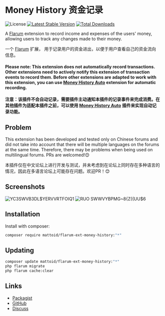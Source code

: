 # Money History 资金记录

![License](https://img.shields.io/github/license/Mattoids/flarum-ext-money-history) [![Latest Stable Version](https://img.shields.io/packagist/v/mattoid/flarum-ext-money-history.svg)](https://packagist.org/packages/mattoid/flarum-ext-money-history) [![Total Downloads](https://img.shields.io/packagist/dt/mattoid/flarum-ext-money-history.svg)](https://packagist.org/packages/mattoid/flarum-ext-money-history)

A [Flarum](http://flarum.org) extension to record income and expenses of the users' money, allowing users to track any changes made to their money.

一个 [Flarum](http://flarum.org) 扩展， 用于记录用户的资金进出，以便于用户查看自己的资金流向信息。

#### Please note: This extension does not automatically record transactions. Other extensions need to actively notify this extension of transaction events to record them. Before other extensions are adapted to work with this extension, you can use [Money History Auto](https://github.com/Mattoids/flarum-ext-money-history-auto) extension for automatic recording.

#### 注意：该插件不会自动记录，需要插件主动通知本插件的记录事件来完成消费。在其他插件为适配本插件之前，可以使用 [Money History Auto](https://github.com/Mattoids/flarum-ext-money-history-auto) 插件来实现自动记录功能。

## Problem
This extension has been developed and tested only on Chinese forums and did not take into account that there will be multiple languages on the forums at the same time. Therefore, there may be problems when being used on multilingual forums. PRs are welcomed!😊

本插件仅在中文论坛上进行开发与测试，并未考虑到在论坛上同时存在多种语言的情况，因此在多语言论坛上可能存在问题。欢迎PR！😊

## Screenshots
![YC3SWVB3DL$YERVVRTFOIQ1](https://github.com/huoxin233/flarum-ext-money-history/assets/23447157/6132bc75-f33f-4818-8c19-e413834dde1f)
![RUO SWWVYBPMG~8{Z({UU$6](https://github.com/huoxin233/flarum-ext-money-history/assets/23447157/d7ce3ad7-7912-4a2f-af4e-8b24219ba5fc)

## Installation

Install with composer:

```sh
composer require mattoid/flarum-ext-money-history:"*"
```

## Updating

```sh
composer update mattoid/flarum-ext-money-history:"*"
php flarum migrate
php flarum cache:clear
```

## Links

- [Packagist](https://packagist.org/packages/mattoid/flarum-ext-money-history)
- [GitHub](https://github.com/mattoid/flarum-ext-money-history)
- [Discuss](https://discuss.flarum.org/d/PUT_DISCUSS_SLUG_HERE)
